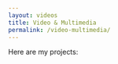 ```yaml
---
layout: videos
title: Video & Multimedia
permalink: /video-multimedia/
---
```


Here are my projects: 
